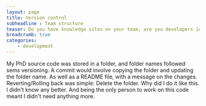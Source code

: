 ```yaml
---
layout: page
title: Version control
subheadline : Team structure
teaser: Do you have knowledge silos on your team, are you developers interrupted from their work... find out why assigning a POC may help you.
breadcrumb: true
categories:
    - development
---
```

My PhD source code was stored in a folder, and folder names followed sems versioning. A commit would involve copying the folder and updating the folder name. As well as a README file, with a message on the changes. Reverting/Rolling back was simple: Delete the folder. Why did I do it like this. I didn't know any better. And being the only person to work on this code meant I didn't need anything more.  
